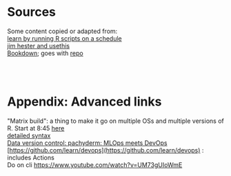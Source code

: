 # Sources

Some content copied or adapted from: 
<br>[learn by running R scripts on a schedule](https://blog.simonpcouch.com/blog/r-github-actions-commit/)
<br>[jim hester and usethis](https://www.jimhester.com/talk/2020-rsc-github-actions/)
<br>[Bookdown](https://orchid00.github.io/actions_sandbox/understanding-yaml.html#github-action-options); goes with [repo](https://github.com/orchid00/actions_sandbox/tree/main) 



<br>
<br>



# Appendix: Advanced links
"Matrix build": a thing to make it go on multiple OSs and multiple versions of R. Start at 8:45 [here](https://www.jimhester.com/talk/2020-rsc-github-actions/)
<br>[detailed syntax](https://docs.github.com/en/actions/reference/workflow-syntax-for-github-actions)
<br>[Data version control: pachyderm: MLOps meets DevOps](https://github.blog/2020-10-15-pachyderm-and-the-power-of-github-actions-mlops-meets-devops/)
<br>[https://github.com/learn/devops](https://github.com/learn/devops) : includes Actions
<br>Do on cli https://www.youtube.com/watch?v=UM73gUIoWmE


<br>
<br>

